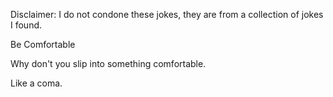 Disclaimer: I do not condone these jokes, they are from a collection of jokes I found.

Be Comfortable

Why don't you slip into something comfortable.

Like a coma.

